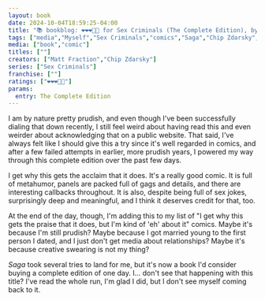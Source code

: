 ```yaml
---
layout: book
date: 2024-10-04T18:59:25-04:00
title: "📚 bookblog: ❤️❤️❤️🖤🖤 for Sex Criminals (The Complete Edition), by Matt Fraction and Chip Zdarsky"
tags: ["media","Myself","Sex Criminals","comics","Saga","Chip Zdarsky","Matt Fraction"]
media: ["book","comic"]
titles: [""]
creators: ["Matt Fraction","Chip Zdarsky"]
series: ["Sex Criminals"]
franchise: [""]
ratings: ["❤️❤️❤️🖤🖤"]
params:
  entry: The Complete Edition
---
```


I am by nature pretty prudish, and even though I've been successfully dialing that down recently, I still feel weird about having read this and even weirder about acknowledging that on a public website. That said, I've always felt like I should give this a try since it's well regarded in comics, and after a few failed attempts in earlier, more prudish years, I powered my way through this complete edition over the past few days.

I get why this gets the acclaim that it does. It's a really good comic. It is full of metahumor, panels are packed full of gags and details, and there are interesting callbacks throughout. It is also, despite being full of sex jokes, surprisingly deep and meaningful, and I think it deserves credit for that, too.

At the end of the day, though, I'm adding this to my list of "I get why this gets the praise that it does, but I'm kind of 'eh' about it" comics. Maybe it's because I'm still prudish? Maybe because I got married young to the first person I dated, and I just don't get media about relationships? Maybe it's because creative swearing is not my thing? 

*Saga* took several tries to land for me, but it's now a book I'd consider buying a complete edition of one day. I... don't see that happening with this title? I've read the whole run, I'm glad I did, but I don't see myself coming back to it.
